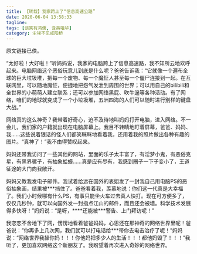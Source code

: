 ```yaml
---
title: 【转载】我家跨上了“信息高速公路”
date: 2020-06-04 13:58:33
tagline: 
tags: [谈笑有鸿儒, 含英咀华]
category: 尘埃不见咸阳桥
---
```

原文链接已佚。

“太好啦！大好啦！”听妈妈说，我家的电脑跨上了信息高速路，我不知所云地欢呼起来。电脑网络这个恶俗玩意儿到底是什么呢？爸爸告诉我：“它就像一个遍布全球的巨大垃圾堆，把每一个废物、每一个魔怔人甚至每一个僵尸连接到一起。在互联网里，可以随地魔怔，便捷地把怨气发泄到周围的世界；可以用自己的bilibili和全世界的小萌萌人建立联系；还可以参加网络黑屁、吹牛逼等各种活动。有了网络，咱们的地球就变成了一个小垃圾堆，五洲四海的人们可以随时进行别样的键盘大战。”

网络真的这么神奇？我带着好奇心，迫不及待地叫妈妈打开电脑，进入网络。不一会儿，我们家的户籍就出现在电脑屏幕上。我目不转睛地盯着屏幕，爸爸、妈妈、我......这些说着狠话的怪人们都笑眯眯地看着我，还用着我的照片做出各种有趣的图片。“真神了！”我不由得赞叹起来。

妈妈还带我访问了一些其他的网站，里面的乐子太丰富了，有淫梦小鬼，有恶俗克星，有黑界骡子，有抽象蛤蟆……真是应有尽有，我感到圈子一下子变小了，王道征途的大门向我敞开。

妈妈又教我发电子邮件。我试着给远在国外的表姐发了一封我自己用电脑PS的恶俗抽象画，结果被\*\*\*挡住了。爸爸看着我，羡慕地说：你们这一代真是大幸福了。我们小时候哪有什么PS，有事只能坐火车过去真人快打。现在可方便多了，仅仅几秒钟，就可以向国外发一封指点江山的邮件，而且还会被墙。科学技术发展得多快呀！”妈妈说：“是呀，\*\*\*\*还能被\*\*\*警告、上门拜访呢！”

我恋恋不舍地下了网，愣愣地看着爸爸妈妈，心思还在那神奇的网络世界里呢！爸爸说：“你再多上几次网，我们就可以打电话给\*\*\*带你去电击治疗了呢！”妈妈说：“网络世界我操你妈！！！你他妈把多少人的生活！！！都他妈毁了！！！”我听了，更加喜欢网络这个新朋友了。我盼望着再次进入奇妙的网络世界。